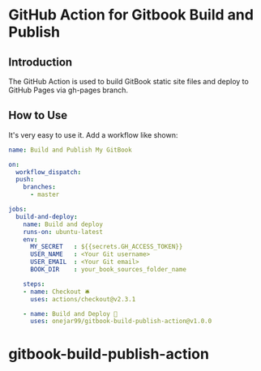 # GitHub Action for Gitbook Build and Publish

## Introduction

The GitHub Action is used to build GitBook static site files and deploy to GitHub Pages via gh-pages branch.

## How to Use

It's very easy to use it. Add a workflow like shown:

```yaml
name: Build and Publish My GitBook

on:
  workflow_dispatch:
  push:
    branches:
      - master

jobs:
  build-and-deploy:
    name: Build and deploy
    runs-on: ubuntu-latest
    env:
      MY_SECRET   : ${{secrets.GH_ACCESS_TOKEN}}
      USER_NAME   : <Your Git username>
      USER_EMAIL  : <Your Git email>
      BOOK_DIR    : your_book_sources_folder_name

    steps:
    - name: Checkout 🛎️
      uses: actions/checkout@v2.3.1

    - name: Build and Deploy 🚀
      uses: onejar99/gitbook-build-publish-action@v1.0.0
```
# gitbook-build-publish-action

